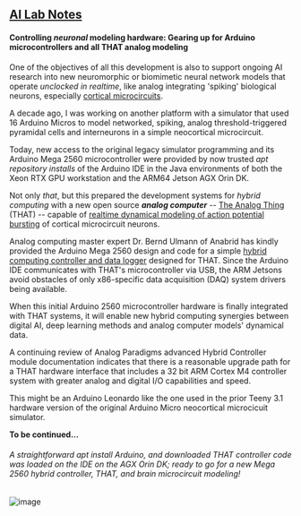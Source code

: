 ## <u>AI Lab Notes</u>

#### **Controlling *neuronal* modeling hardware:** Gearing up for Arduino microcontrollers and all **THAT** analog modeling

One of the objectives of all this development is also to support ongoing AI research into new neuromorphic or biomimetic neural network models that operate *unclocked in realtime*, like analog integrating 'spiking' biological neurons, especially [cortical microcircuits](https://academic.oup.com/book/24640). 

A decade ago, I was working on another platform with a simulator that used 16 Arduino Micros to model networked, spiking, analog threshold-triggered pyramidal cells and interneurons in a simple neocortical microcircuit.  

Today, new access to the original legacy simulator programming and its Arduino Mega 2560 microcontroller were provided by now trusted *apt repository installs* of the Arduino IDE in the Java environments of both the Xeon RTX GPU workstation and the ARM64 Jetson AGX Orin DK.

Not only *that*, but this prepared the development systems for *hybrid computing* with a new open source ***analog computer*** -- [The Analog Thing](https://the-analog-thing.org/wiki/) (THAT) -- capable of [realtime dynamical modeling of action potential bursting](https://the-analog-thing.org/docs/dirhtml/rst/applications/hindmash_rose_neuron/spiking_neuron/) of cortical microcircuit neurons.  

Analog computing master expert Dr. Bernd Ulmann of Anabrid has kindly provided the Arduino Mega 2560 design and code for a simple [hybrid computing controller and data logger](https://github.com/anabrid/hardware/tree/main/the-analog-thing/arduino_2650_hybrid_controller) designed for THAT.  Since the Arduino IDE  communicates with THAT's microcontroller via USB, the ARM Jetsons avoid obstacles of only x86-specific data acquisition (DAQ) system drivers being available.

When this initial Arduino 2560 microcontroller hardware is finally integrated with THAT systems, it will enable new hybrid computing synergies between digital AI, deep learning methods and analog computer models' dynamical data.

A continuing review of Analog Paradigms advanced Hybrid Controller module documentation  indicates that there is a reasonable upgrade path for a THAT hardware interface that includes a 32 bit ARM Cortex M4 controller system with greater analog and digital I/O capabilities and speed.

This might be an Arduino Leonardo like the one used in the prior Teeny 3.1 hardware version of the original Arduino Micro neocortical microcicuit simulator.

**To be continued...**


###### A straightforward  *apt install Arduino*, and downloaded THAT controller code was loaded on the IDE on the AGX Orin DK; ready to go for a new Mega 2560 hybrid controller, THAT, and brain microcircuit modeling!
![image](https://user-images.githubusercontent.com/71346897/209422743-8bd2314a-04fa-46f0-9b8c-a72afa013f2d.png)

